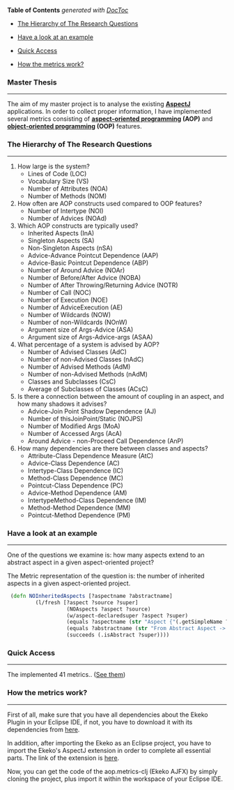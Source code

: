 **Table of Contents**  *generated with [DocToc](http://doctoc.herokuapp.com/)*

- [The Hierarchy of The Research Questions ](#the-hierarchy-of-the-research-questions)

- [Have a look at an example](#have-a-look-at-an-example)

- [Quick Access](#quick-access)

- [How the metrics work?](#how-to-run-the-metrics)

### Master Thesis
---

The aim of my master project is to analyse the existing **[AspectJ](http://eclipse.org/aspectj/)** applications. In order to collect proper information, I have implemented several metrics consisting of **[aspect-oriented programming](http://en.wikipedia.org/wiki/Aspect-oriented_programming) (AOP)** and **[object-oriented programming](http://en.wikipedia.org/wiki/Object-oriented_programming) (OOP)** features.

### The Hierarchy of The Research Questions 
---

1.	How large is the system?
	*	Lines of Code (LOC) 
	*	Vocabulary Size (VS) 
	*	Number of Attributes (NOA) 
	*	Number of Methods (NOM)
2.	How often are AOP constructs used compared to OOP features?
	*	Number of Intertype (NOI)
	*	Number of Advices (NOAd)
3.	Which AOP constructs are typically used?
	*	Inherited Aspects (InA)
	*	Singleton Aspects (SA)
	*	Non-Singleton Aspects (nSA)
	*	Advice-Advance Pointcut Dependence (AAP)
	*	Advice-Basic Pointcut Dependence (ABP)
	*	Number of Around Advice (NOAr)
	*	Number of Before/After Advice (NOBA)
	*	Number of After Throwing/Returning Advice (NOTR)
	*	Number of Call (NOC)
	*	Number of Execution (NOE)
	*	Number of AdviceExecution (AE)
	*	Number of Wildcards (NOW)
	*	Number of non-Wildcards (NOnW)
	*	Argument size of Args-Advice (ASA)
	*	Argument size of Args-Advice-args (ASAA)
4.	What percentage of a system is advised by AOP?
	*	Number of Advised Classes (AdC)
	*	Number of non-Advised Classes (nAdC)
	*	Number of Advised Methods (AdM)
	*   Number of non-Advised Methods (nAdM)
	*	Classes and Subclasses (CsC)
	*	Average of Subclasses of Classes (ACsC)
5.	Is there a connection between the amount of coupling in an aspect, and how many shadows it advises?
	*	Advice-Join Point Shadow Dependence (AJ)
	*	Number of thisJoinPoint/Static (NOJPS)
	*	Number of Modified Args (MoA)
	*	Number of Accessed Args (AcA)
	*	Around Advice - non-Proceed Call Dependence (AnP)
6.	How many dependencies are there between classes and aspects?	
	*	Attribute-Class Dependence Measure (AtC)
	*	Advice-Class Dependence (AC)
	*	Intertype-Class Dependence (IC) 
	*	Method-Class Dependence (MC) 
	*	Pointcut-Class Dependence (PC) 
	*	Advice-Method Dependence (AM) 
	*	IntertypeMethod-Class Dependence (IM) 
	*	Method-Method Dependence (MM) 
	*	Pointcut-Method Dependence (PM) 


### Have a look at an example
---
One of the questions we examine is: how many aspects extend to an abstract aspect in a given aspect-oriented project?

The Metric representation of the question is: the number of inherited aspects in a given aspect-oriented project.

```Clojure
 (defn NOInheritedAspects [?aspectname ?abstractname]
         (l/fresh [?aspect ?source ?super]
                   (NOAspects ?aspect ?source)
                   (w/aspect-declaredsuper ?aspect ?super)
                   (equals ?aspectname (str "Aspect {"(.getSimpleName ?aspect)"}"))
                   (equals ?abstractname (str "From Abstract Aspect -> "(.getSimpleName ?super)))
                   (succeeds (.isAbstract ?super))))
```

### Quick Access
---

The implemented 41 metrics.. ([See them](https://github.com/ozlerhakan/AOPMetrics-EkekoAJFX/blob/master/Ekeko%20AJFX/src/ekeko_ajfx/AOPMetrics.clj))

### How the metrics work?
---

First of all, make sure that you have all dependencies about the Ekeko Plugin in your Eclipse IDE, if not, you have to download it with its dependencies from [here](https://github.com/cderoove/damp.ekeko/wiki/Getting-Started-with-Ekeko). 

In addition, after importing the Ekeko as an Eclipse project, you have to import the Ekeko's AspectJ extension in order to complete all essential parts. The link of the extension is [here](https://github.com/cderoove/damp.ekeko.aspectj).

Now, you can get the code of the aop.metrics-clj (Ekeko AJFX) by simply cloning the project, plus import it within the workspace of your Eclipse IDE.

